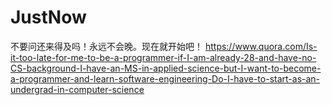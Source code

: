 # JustNow
不要问还来得及吗！永远不会晚。现在就开始吧！
https://www.quora.com/Is-it-too-late-for-me-to-be-a-programmer-if-I-am-already-28-and-have-no-CS-background-I-have-an-MS-in-applied-science-but-I-want-to-become-a-programmer-and-learn-software-engineering-Do-I-have-to-start-as-an-undergrad-in-computer-science
